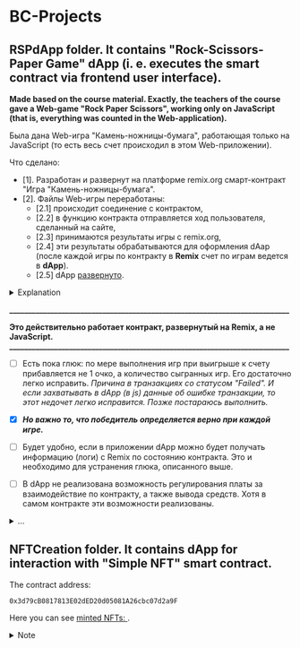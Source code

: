 # BC-Projects

## RSPdApp folder. It contains "Rock-Scissors-Paper Game" dApp (i. e. executes the smart contract via frontend user interface).
**Made based on the course material. Exactly, the teachers of the course gave a Web-game "Rock Paper Scissors", working only on JavaScript (that is, everything was counted in the Web-application).**


Была дана Web-игра "Камень-ножницы-бумага", работающая только на JavaScript (то есть весь счет происходил в этом Web-приложении).

Что сделано:
- [1]. Разработан и развернут на платформе remix.org смарт-контракт "Игра "Камень-ножницы-бумага".
- [2]. Файлы Web-игры переработаны:
  - [2.1] происходит соединение с контрактом,
  - [2.2] в функцию контракта отправляется ход пользователя, сделанный на сайте,
  - [2.3] принимаются результаты игры с remix.org,
  - [2.4] эти результаты обрабатываются для оформления dAap (после каждой игры по контракту в **Remix** счет по играм ведется в **dApp**).
  - [2.5] dApp [развернуто](http://oademi.kz/RSPweb/index.html).
  
<details><summary>Explanation</summary>
  A Web game was given that works only on JavaScript (that is, everything was counted in the Web-application).
  
  What's done:
- [1]. Smart contract "Rock-Paper-Scissors game" was developed and deployed on the platform remix.org.
- [2]. The Web game files have been redesigned:
  - [2.1] the connection with the contract takes place,
  - [2.2] the user's move made on the site is sent to the contract function,
  - [2.3] the results of the game are accepted with remix.org,
  - [2.4] these results are processed for dAap decoration (after each contract game in **Remix** the scores are counted in **dAap**).
  - [2.5] dAap [deployed](http://oademi.kz/RSPweb/index.html).
</details>
  
**___________________________________________________________________________**

**Это действительно работает контракт, развернутый на Remix, а не JavaScript.**
**___________________________________________________________________________**
  

 - [ ] Есть пока глюк: по мере выполнения игр при выигрыше к счету прибавляется не 1 очко, а количество сыгранных игр. Его достаточно легко исправить. _Причина в транзакциях со статусом "Failed". И если захватывать в dApp (в js) данные  об ошибке транзакции, то этот недочет легко исправится. Позже постараюсь выполнить._
 - [x] ***Но важно то, что победитель определяется верно при каждой игре.***
 - [ ] Будет удобно, если в приложении dApp можно будет получать информацию (логи) с Remix по состоянию контракта. Это и необходимо для устранения глюка, описанного выше.
 - [ ] В dApp не реализована возможность регулирования платы за взаимодействие по контракту, а также вывода средств.
     Хотя в самом контракте эти возможности реализованы.

  
<details><summary>...</summary>
  **Это действительно работает контракт, развернутый на Remix, а не JavaScript**
</details>


## NFTCreation folder. It contains dApp for interaction with "Simple NFT" smart contract.

The contract address:

```0x3d79cB0817813E02dED20d05081A26cbc07d2a9F```

Here you can see [minted NFTs: ](https://testnets.opensea.io/collection/testnft-296).
<details><summary>Note</summary>
  Ресурсы сгенерированы бесплатным сервисом искусственного интеллекта.
</details>

